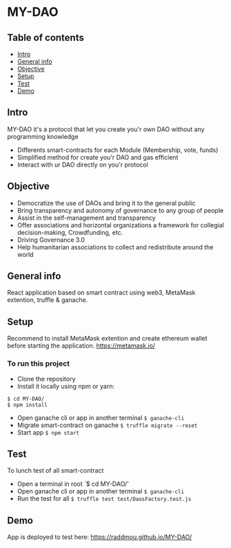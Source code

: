 # MY-DAO

## Table of contents
* [Intro](#intro)
* [General info](#general-info)
* [Objective](#objective)
* [Setup](#setup)
* [Test](#test)
* [Demo](#demo)

## Intro
MY-DAO it's a protocol that let you create you'r own DAO without any programming knowledge
* Differents smart-contracts for each Module (Membership, vote, funds)
* Simplified method for create you'r DAO and gas efficient
* Interact with ur DAO directly on you'r protocol

## Objective
* Democratize the use of DAOs and bring it to the general public
* Bring transparency and autonomy of governance to any group of people
* Assist in the self-management and transparency 
* Offer associations and horizontal organizations a framework for collegial decision-making, Crowdfunding, etc.
* Driving Governance 3.0
* Help humanitarian associations to collect and redistribute around the world

## General info
React application based on smart contract using web3, MetaMask extention, truffle & ganache.

## Setup 
Recommend to install MetaMask extention and create ethereum wallet before starting the application. https://metamask.io/

### To run this project
* Clone the repository
* Install it locally using npm or yarn:
```
$ cd MY-DAO/
$ npm install
```
* Open ganache cli or app in another terminal
`$ ganache-cli`
* Migrate smart-contract on ganache
`$ truffle migrate --reset`
* Start app
`$ npm start`

## Test
To lunch test of all smart-contract
* Open a terminal in root
`$ cd MY-DAO/'
* Open ganache cli or app in another terminal
`$ ganache-cli`
* Run the test for all
`$ truffle test test/DaosFactory.test.js`


## Demo
App is deployed to test here: https://raddmou.github.io/MY-DAO/